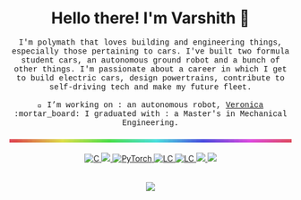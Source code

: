 <h1 align='center'> Hello there! I'm Varshith 👋</h1>

<p align="center" style="font-family:'Courier new'"> I'm polymath that loves building and engineering things, especially those pertaining to cars. I've built two formula student cars, an autonomous ground robot and a bunch of other things. I'm passionate about a career in which I get to build electric cars, design powertrains, contribute to self-driving tech and make my future fleet.  </br></br>
🔭 I’m working on : an autonomous robot, <a href="https://github.com/waynerobotics/veronica">Veronica</a> </br>
:mortar_board: I graduated with : a Master's in Mechanical Engineering.
</p>

<!-- [![trophy](https://github-profile-trophy.vercel.app/?username=ringo47&theme=dracula&rank=SSS,SS,S,AAA,AA,A,B,C,SECRET)](https://github.com/ryo-ma/github-profile-trophy) -->
<p align="center">
  <img align="center" src="https://github.com/ringo47/ringo47/blob/main/loop_r5.gif" alt="bleedRGB"/>
</p>

  <p align="center">
    <a href="https://github.com/ringo47">
      <img alt="C" src="https://img.shields.io/badge/-C++-black.svg?style=flat&logo=c&link=https://github.com/ringo47" />
    </a>
    <a href="https://github.com/ringo47">
      <img src="https://img.shields.io/badge/-Python-black?style=flat&logo=python&link=https://github.com/ringo47" />
    </a>
    <a href="https://github.com/ringo47">
      <img alt="PyTorch" src="https://img.shields.io/badge/-PyTorch-gray?style=flat&logo=pytorch&link=https://github.com/ringo47" />
    </a>
    <a href="https://leetcode.com/varshith47/">
      <img alt="LC" src="https://img.shields.io/badge/-LeetCode-black?style=flat&logo=leetCode&link=https://leetcode.com/varshith47/" />
    </a>
    <a href="https://www.mathworks.com/matlabcentral/profile/authors/8484548-varshith-reddy-solipuram">
      <img alt="LC" src="https://img.shields.io/badge/-MATLAB-black?style=flat&logo=mathworks&link=https://www.mathworks.com/matlabcentral/profile/authors/8484548-varshith-reddy-solipuram" />
    </a>
    <a href="https://grabcad.com/varshith.solipuram-1">
      <img src="https://img.shields.io/badge/-GrabCAD-ff2800?style=flat&logo=codesandbox&link=https://grabcad.com/varshith.solipuram-1"/>
    </a>
    <a href="https://www.linkedin.com/in/varshithsolipuram">
      <img src="https://img.shields.io/badge/-LinkedIn-0e76a8?style=flat&logo=linkedin&link=https://www.linkedin.com/in/varshithsolipuram"/>
    </a>
    </br>
    </br>
    </br>
    <a href="https://github.com/waynerobotics/veronica/">
      <img src="https://github-readme-stats.vercel.app/api/pin/?username=ringo47&repo=vision_master&theme=vue"/>
    </a>
  </p>

<!-- <div style="text-align:center"><img src="https://im7.ezgif.com/tmp/ezgif-7-66652e0ea5ce.gif" /></div> -->

<!-- [![bleedRGB](https://im7.ezgif.com/tmp/ezgif-7-66652e0ea5ce.gif)]() -->

<!--
[![CPP](https://img.shields.io/badge/-C++-black.svg?style=flat&logo=c&link=https://github.com/ringo47)](https://github.com/ringo47) [![Python](https://img.shields.io/badge/-Python-black?style=flat&logo=python&link=https://github.com/ringo47)](https://github.com/ringo47) [![PyTorch](https://img.shields.io/badge/-PyTorch-gray?style=flat&logo=pytorch&link=https://github.com/ringo47)](https://github.com/ringo47) 
[![LeetCode](https://img.shields.io/badge/-LeetCode-black?style=flat&logo=leetCode&link=https://leetcode.com/varshith47/)](https://leetcode.com/varshith47/) [![GrabCAD](https://img.shields.io/badge/-GrabCAD-ff2800?style=flat&logo=codesandbox&link=https://github.com/ringo47)](https://grabcad.com/varshith.solipuram-1) [![LinkedIn](https://img.shields.io/badge/-GitHub-0e76a8?style=flat&logo=linkedin&link=https://github.com/ringo47)](https://www.linkedin.com/in/varshithsolipuram/)
### 👀 Active Repo and Stats
[![Autonomous Robot](https://github-readme-stats.vercel.app/api/pin/?username=ringo47&repo=vision_master&theme=dark)](https://github.com/waynerobotics/veronica/) ![Top Langs](https://github-readme-stats.vercel.app/api/top-langs/?username=ringo47&layout=compact&show_icons=true&hide_border=true&theme=dark&hide=CSS,JavaScript) -->



<!--
**ringo47/ringo47** is a ✨ _special_ ✨ repository because its `README.md` (this file) appears on your GitHub profile.

Here are some ideas to get you started:

- 🔭 I’m currently working on ...
- 🌱 I’m currently learning ...
- 👯 I’m looking to collaborate on ...
- 🤔 I’m looking for help with ...
- 💬 Ask me about ...
- 📫 How to reach me: ...
- 😄 Pronouns: ...
- ⚡ Fun fact: ...
-->

